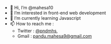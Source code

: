 - 👋 Hi, I’m @mahesa10
- 👀 I’m interested in front-end web development
- 🌱 I’m currently learning Javascript
- 📫 How to reach me :
  - Twitter : [@pndmhs](https://twitter.com/pndmhs),
  - Gmail : pandu.mahesa9@gmail.com

<!---
mahesa10/mahesa10 is a ✨ special ✨ repository because its `README.md` (this file) appears on your GitHub profile.
You can click the Preview link to take a look at your changes.
--->
